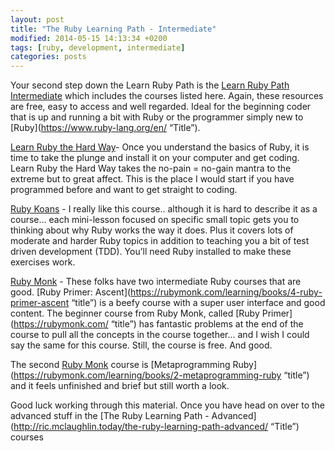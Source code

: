 ```yaml
---
layout: post
title: "The Ruby Learning Path - Intermediate"
modified: 2014-05-15 14:13:34 +0200
tags: [ruby, development, intermediate]
categories: posts
---
```

Your second step down the Learn Ruby Path is the [Learn Ruby Path Intermediate](http://ric.mclaughlin.today/the-ruby-learning-path-intermediate/) which includes the courses listed here. Again, these resources are free, easy to access and well regarded. Ideal for the beginning coder that is up and running a bit with Ruby or the programmer simply new to [Ruby](https://www.ruby-lang.org/en/ “Title”).

[Learn Ruby the Hard Way](http://ruby.learncodethehardway.org/ "Title" )- Once you understand the basics of Ruby, it is time to take the plunge and install it on your computer and get coding. Learn Ruby the Hard Way takes the no-pain = no-gain mantra to the extreme but to great affect. This is the place I would start if you have programmed before and want to get straight to coding.

[Ruby Koans](http://rubykoans.com "Title") - I really like this course.. although it is hard to describe it as a course… each mini-lesson focused on specific small topic gets you to thinking about why Ruby works the way it does. Plus it covers lots of moderate and harder Ruby topics in addition to teaching you a bit of test driven development (TDD). You’ll need Ruby installed to make these exercises work.

[Ruby Monk](https://rubymonk.com/) - These folks have two intermediate Ruby courses that are good. [Ruby Primer: Ascent](https://rubymonk.com/learning/books/4-ruby-primer-ascent “title”) is a beefy course with a super user interface and good content. The beginner course from Ruby Monk, called [Ruby Primer](https://rubymonk.com/ “title”) has fantastic problems at the end of the course to pull all the concepts in the course together… and I wish I could say the same for this course. Still, the course is free. And good.

The second  [Ruby Monk](https://rubymonk.com/) course is [Metaprogramming Ruby](https://rubymonk.com/learning/books/2-metaprogramming-ruby “title”) and it feels unfinished and brief but still worth a look.



Good luck working through this material. Once you have head on over to the advanced stuff in the [The Ruby Learning Path - Advanced](http://ric.mclaughlin.today/the-ruby-learning-path-advanced/ “Title”) courses